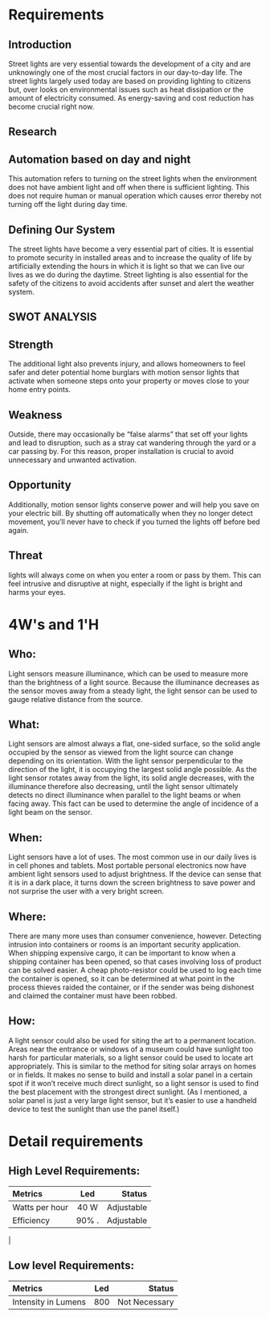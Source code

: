 # Requirements
## Introduction
Street lights are very essential towards the
development of a city and are unknowingly one of the most
crucial factors in our day-to-day life. The street lights largely
used today are based on providing lighting to citizens but, over
looks on environmental issues such as heat dissipation or the
amount of electricity consumed. As energy-saving and cost
reduction has become crucial right now.
## Research
## Automation based on day and night
This automation refers to turning on the street lights when
the environment does not have ambient light and off when
there is sufficient lighting. This does not require human or
manual operation which causes error thereby not turning
off the light during day time.
## Defining Our System
The street lights have become a very essential part of cities.
It is essential to promote security in installed areas and to
increase the quality of life by artificially extending the hours
in which it is light so that we can live our lives as we do
during the daytime. Street lighting is also essential for the
safety of the citizens to avoid accidents after sunset and alert the weather system.
## SWOT ANALYSIS
## Strength
The additional light also prevents injury, and allows homeowners to feel safer and deter potential home burglars with motion sensor lights that activate when someone steps onto your property or moves close to your home entry points.
## Weakness
Outside, there may occasionally be “false alarms” that set off your lights and lead to disruption, such as a stray cat wandering through the yard or a car passing by. For this reason, proper installation is crucial to avoid unnecessary and unwanted activation.
## Opportunity
Additionally, motion sensor lights conserve power and will help you save on your electric bill. By shutting off automatically when they no longer detect movement, you’ll never have to check if you turned the lights off before bed again.
## Threat
lights will always come on when you enter a room or pass by them. This can feel intrusive and disruptive at night, especially if the light is bright and harms your eyes.

# 4W&#39;s and 1&#39;H

## Who:
Light sensors measure illuminance, which can be used to measure more than the brightness of a light source. Because the illuminance decreases as the sensor moves away from a steady light, the light sensor can be used to gauge relative distance from the source.
## What:
Light sensors are almost always a flat, one-sided surface, so the solid angle occupied by the sensor as viewed from the light source can change depending on its orientation. With the light sensor perpendicular to the direction of the light, it is occupying the largest solid angle possible. As the light sensor rotates away from the light, its solid angle decreases, with the illuminance therefore also decreasing, until the light sensor ultimately detects no direct illuminance when parallel to the light beams or when facing away. This fact can be used to determine the angle of incidence of a light beam on the sensor.
## When:
Light sensors have a lot of uses. The most common use in our daily lives is in cell phones and tablets. Most portable personal electronics now have ambient light sensors used to adjust brightness. If the device can sense that it is in a dark place, it turns down the screen brightness to save power and not surprise the user with a very bright screen.
## Where:
There are many more uses than consumer convenience, however. Detecting intrusion into containers or rooms is an important security application. When shipping expensive cargo, it can be important to know when a shipping container has been opened, so that cases involving loss of product can be solved easier. A cheap photo-resistor could be used to log each time the container is opened, so it can be determined at what point in the process thieves raided the container, or if the sender was being dishonest and claimed the container must have been robbed.
## How:
 A light sensor could also be used for siting the art to a permanent location. Areas near the entrance or windows of a museum could have sunlight too harsh for particular materials, so a light sensor could be used to locate art appropriately. This is similar to the method for siting solar arrays on homes or in fields. It makes no sense to build and install a solar panel in a certain spot if it won’t receive much direct sunlight, so a light sensor is used to find the best placement with the strongest direct sunlight. (As I mentioned, a solar panel is just a very large light sensor, but it’s easier to use a handheld device to test the sunlight than use the panel itself.)
 
# Detail requirements
## High Level Requirements:

| Metrics                                    | Led                                                               | Status            |
| :---                                       |     :---:                                                         |   ---:            |   
| Watts per hour                             |  40 W                                                             | Adjustable        |
| Efficiency                                 |  90% .                                                            | Adjustable        |
|

##  Low level Requirements:
| Metrics                                    | Led                                                                       | Status            |
| :---                                       |     :---:                                                                 |   ---:            |   
| Intensity in Lumens                        | 800                                                                       | Not Necessary     |

